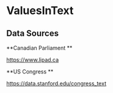 # ValuesInText



## Data Sources

**Canadian Parliament **

https://www.lipad.ca


**US Congress **

https://data.stanford.edu/congress_text
